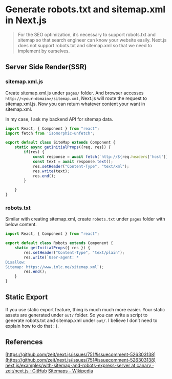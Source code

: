 # Generate robots.txt and sitemap.xml in Next.js

> For the SEO optimization, it’s necessary to support robots.txt and sitemap so that search engineer can know your website easily. Next.js does not support robots.txt and sitemap.xml so that we need to implement by ourselves.

## Server Side Render(SSR)
### sitemap.xml.js

Create sitemap.xml.js under `pages/` folder. And browser accesses `http://<your-domain>/sitemap.xml`, Next.js will route the request to sitemap.xml.js. Now you can return whatever content your want in sitemap.xml.

In my case, I ask my backend API for sitemap data.

```javascript
import React, { Component } from "react";
import fetch from 'isomorphic-unfetch';

export default class SiteMap extends Component {
    static async getInitialProps({req, res}) {
        if(res) {
            const response = await fetch(`http://${req.headers['host']}/api/sitemap`);
            const text = await response.text();
            res.setHeader("Content-Type", "text/xml");
            res.write(text);
            res.end();
        }

    }
}
```

### robots.txt

Similar with creating sitemap.xml, create `robots.txt` under `pages` folder with below content.

```javascript
import React, { Component } from "react";

export default class Robots extends Component {
    static getInitialProps({ res }) {
        res.setHeader("Content-Type", "text/plain");
        res.write(`User-agent: *
Disallow:
Sitemap: https://www.imlc.me/sitemap.xml`);
        res.end();
    }
}
```

## Static Export
If you use static export feature, thing is much much more easier.
Your static assets are generated under `out/` folder.
So you can write a script to generate robots.txt and sitemap.xml under `out/`. I believe I don’t need to explain how to do that : ).

## References
[https://github.com/zeit/next.js/issues/751#issuecomment-526303138](https://github.com/zeit/next.js/issues/751#issuecomment-526303138)  
[next.js/examples/with-sitemap-and-robots-express-server at canary · zeit/next.js · GitHub](https://github.com/zeit/next.js/tree/canary/examples/with-sitemap-and-robots-express-server)
[Sitemaps - Wikipedia](https://en.wikipedia.org/wiki/Sitemaps)
